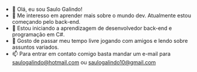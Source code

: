 - 👋 Olá, eu sou Saulo Galindo!
- 👀 Me interesso em aprender mais sobre o mundo dev. Atualmente estou começando pelo back-end.
- 🌱 Estou iniciando a aprendizagem de desenvolvedor back-end e programação em C#.
- 💞️ Gosto de passar meu tempo livre jogando com amigos e lendo sobre assuntos variados.
- 📫 Para entrar em contato comigo basta mandar um e-mail para saulogalindo@hotmail.com ou saulogalindo10@gmail.com

<!---
sauletta/sauletta is a ✨ special ✨ repository because its `README.md` (this file) appears on your GitHub profile.
You can click the Preview link to take a look at your changes.
--->
